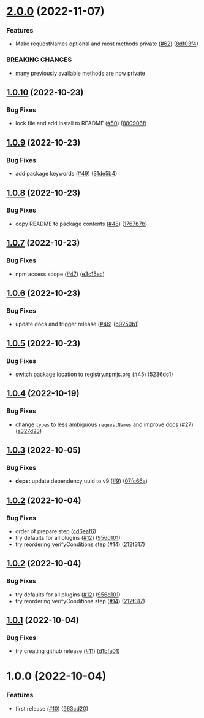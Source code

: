 # [2.0.0](https://github.com/croia/post-messenger/compare/v1.0.10...v2.0.0) (2022-11-07)


### Features

* Make requestNames optional and most methods private ([#62](https://github.com/croia/post-messenger/issues/62)) ([8df03f4](https://github.com/croia/post-messenger/commit/8df03f48e529a0be62d3381c7049f89c85a80a89))


### BREAKING CHANGES

* many previously available methods are now private

## [1.0.10](https://github.com/croia/post-messenger/compare/v1.0.9...v1.0.10) (2022-10-23)


### Bug Fixes

* lock file and add install to README ([#50](https://github.com/croia/post-messenger/issues/50)) ([880906f](https://github.com/croia/post-messenger/commit/880906fcfaf7d5b04423b5d8e42b4bd0396dc949))

## [1.0.9](https://github.com/croia/post-messenger/compare/v1.0.8...v1.0.9) (2022-10-23)


### Bug Fixes

* add package keywords ([#49](https://github.com/croia/post-messenger/issues/49)) ([31de5b4](https://github.com/croia/post-messenger/commit/31de5b47e39bc3fc2457359b158eed6497990c4f))

## [1.0.8](https://github.com/croia/post-messenger/compare/v1.0.7...v1.0.8) (2022-10-23)


### Bug Fixes

* copy README to package contents ([#48](https://github.com/croia/post-messenger/issues/48)) ([1767b7b](https://github.com/croia/post-messenger/commit/1767b7b38a2d41e7718305757eb65ecf30316571))

## [1.0.7](https://github.com/croia/post-messenger/compare/v1.0.6...v1.0.7) (2022-10-23)


### Bug Fixes

* npm access scope ([#47](https://github.com/croia/post-messenger/issues/47)) ([e3c15ec](https://github.com/croia/post-messenger/commit/e3c15ecb09da4c631b7dbf9074d4005893f9e610))

## [1.0.6](https://github.com/croia/post-messenger/compare/v1.0.5...v1.0.6) (2022-10-23)


### Bug Fixes

* update docs and trigger release ([#46](https://github.com/croia/post-messenger/issues/46)) ([b9250b1](https://github.com/croia/post-messenger/commit/b9250b16fad361f253948da4639d80690b07df6e))

## [1.0.5](https://github.com/croia/post-messenger/compare/v1.0.4...v1.0.5) (2022-10-23)


### Bug Fixes

* switch package location to registry.npmjs.org ([#45](https://github.com/croia/post-messenger/issues/45)) ([5236dc1](https://github.com/croia/post-messenger/commit/5236dc10f1896235464d7a91302e6964182a967c))

## [1.0.4](https://github.com/croia/post-messenger/compare/v1.0.3...v1.0.4) (2022-10-19)


### Bug Fixes

* change `types` to less ambiguous `requestNames` and improve docs ([#27](https://github.com/croia/post-messenger/issues/27)) ([a327d23](https://github.com/croia/post-messenger/commit/a327d23a38b29e59b898b6a0a32613f53c9ebbab))

## [1.0.3](https://github.com/croia/post-messenger/compare/v1.0.2...v1.0.3) (2022-10-05)


### Bug Fixes

* **deps:** update dependency uuid to v9 ([#9](https://github.com/croia/post-messenger/issues/9)) ([07fc66a](https://github.com/croia/post-messenger/commit/07fc66a42db84c50ea4bc0f6244a727baf83dccc))

## [1.0.2](https://github.com/croia/post-messenger/compare/v1.0.1...v1.0.2) (2022-10-04)


### Bug Fixes

* order of prepare step ([cd6eaf6](https://github.com/croia/post-messenger/commit/cd6eaf63f6271a8d9f3321d668c349953719aa07))
* try defaults for all plugins ([#12](https://github.com/croia/post-messenger/issues/12)) ([956d101](https://github.com/croia/post-messenger/commit/956d101d43f6458839404d8d7432866b1e14b05d))
* try reordering verifyConditions step ([#14](https://github.com/croia/post-messenger/issues/14)) ([212f317](https://github.com/croia/post-messenger/commit/212f317ff36df761c1d5109888e7f970f831cc51))

## [1.0.2](https://github.com/croia/post-messenger/compare/v1.0.1...v1.0.2) (2022-10-04)


### Bug Fixes

* try defaults for all plugins ([#12](https://github.com/croia/post-messenger/issues/12)) ([956d101](https://github.com/croia/post-messenger/commit/956d101d43f6458839404d8d7432866b1e14b05d))
* try reordering verifyConditions step ([#14](https://github.com/croia/post-messenger/issues/14)) ([212f317](https://github.com/croia/post-messenger/commit/212f317ff36df761c1d5109888e7f970f831cc51))

## [1.0.1](https://github.com/croia/post-messenger/compare/v1.0.0...v1.0.1) (2022-10-04)


### Bug Fixes

* try creating github release ([#11](https://github.com/croia/post-messenger/issues/11)) ([d1bfa01](https://github.com/croia/post-messenger/commit/d1bfa012f1217c99ee6e614203f37cc9593e2a00))

# 1.0.0 (2022-10-04)


### Features

* first release ([#10](https://github.com/croia/post-messenger/issues/10)) ([963cd20](https://github.com/croia/post-messenger/commit/963cd202e8c23d4294753bb6969f1b1a40fe124f))
